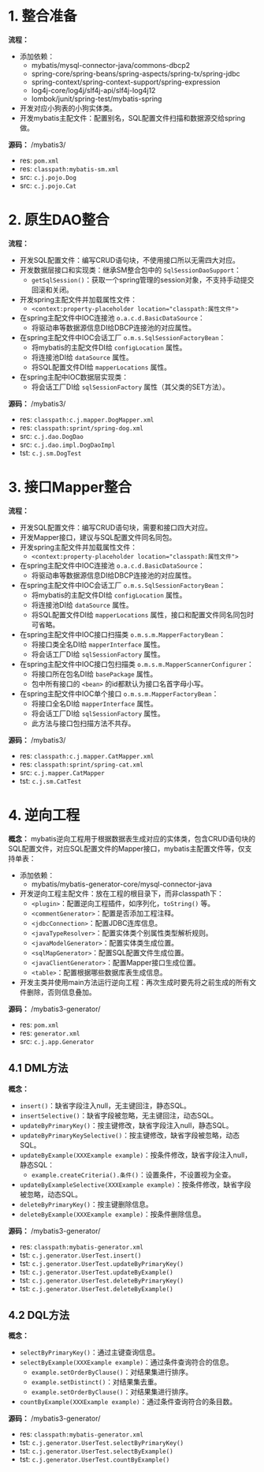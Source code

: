# 1. 整合准备

**流程：** 
- 添加依赖：
    - mybatis/mysql-connector-java/commons-dbcp2
    - spring-core/spring-beans/spring-aspects/spring-tx/spring-jdbc
    - spring-context/spring-context-support/spring-expression
    - log4j-core/log4j/slf4j-api/slf4j-log4j12
    - lombok/junit/spring-test/mybatis-spring
- 开发对应小狗表的小狗实体类。
- 开发mybatis主配文件：配置别名，SQL配置文件扫描和数据源交给spring做。

**源码：** /mybatis3/
- res: `pom.xml`
- res: `classpath:mybatis-sm.xml`
- src: `c.j.pojo.Dog`
- src: `c.j.pojo.Cat`

# 2. 原生DAO整合

**流程：**
- 开发SQL配置文件：编写CRUD语句块，不使用接口所以无需四大对应。
- 开发数据层接口和实现类：继承SM整合包中的 `SqlSessionDaoSupport`：
    - `getSqlSession()`：获取一个spring管理的session对象，不支持手动提交回滚和关闭。
- 开发spring主配文件并加载属性文件：
    - `<context:property-placeholder location="classpath:属性文件">`
- 在spring主配文件中IOC连接池 `o.a.c.d.BasicDataSource`：
    - 将驱动串等数据源信息DI给DBCP连接池的对应属性。
- 在spring主配文件中IOC会话工厂 `o.m.s.SqlSessionFactoryBean`：
    - 将mybatis的主配文件DI给 `configLocation` 属性。
    - 将连接池DI给 `dataSource` 属性。
    - 将SQL配置文件DI给 `mapperLocations` 属性。
- 在spring主配中IOC数据层实现类：
    - 将会话工厂DI给 `sqlSessionFactory` 属性（其父类的SET方法）。

**源码：** /mybatis3/
- res: `classpath:c.j.mapper.DogMapper.xml`
- res: `classpath:sprint/spring-dog.xml`
- src: `c.j.dao.DogDao`
- src: `c.j.dao.impl.DogDaoImpl`
- tst: `c.j.sm.DogTest`

# 3. 接口Mapper整合

**流程：**
- 开发SQL配置文件：编写CRUD语句块，需要和接口四大对应。
- 开发Mapper接口，建议与SQL配置文件同名同包。
- 开发spring主配文件并加载属性文件：
    - `<context:property-placeholder location="classpath:属性文件">`
- 在spring主配文件中IOC连接池 `o.a.c.d.BasicDataSource`：
    - 将驱动串等数据源信息DI给DBCP连接池的对应属性。
- 在spring主配文件中IOC会话工厂 `o.m.s.SqlSessionFactoryBean`：
    - 将mybatis的主配文件DI给 `configLocation` 属性。
    - 将连接池DI给 `dataSource` 属性。
    - 将SQL配置文件DI给 `mapperLocations` 属性，接口和配置文件同名同包时可省略。
- 在spring主配文件中IOC接口扫描类 `o.m.s.m.MapperFactoryBean`：
    - 将接口类全名DI给 `mapperInterface` 属性。
    - 将会话工厂DI给 `sqlSessionFactory` 属性。
- 在spring主配文件中IOC接口包扫描类 `o.m.s.m.MapperScannerConfigurer`：
    - 将接口所在包名DI给 `basePackage` 属性。
    - 包中所有接口的 `<bean>` 的id都默认为接口名首字母小写。
- 在spring主配文件中IOC单个接口 `o.m.s.m.MapperFactoryBean`：
    - 将接口全名DI给 `mapperInterface` 属性。
    - 将会话工厂DI给 `sqlSessionFactory` 属性。
    - 此方法与接口包扫描方法不共存。

**源码：** /mybatis3/
- res: `classpath:c.j.mapper.CatMapper.xml`
- res: `classpath:sprint/spring-cat.xml`
- src: `c.j.mapper.CatMapper`
- tst: `c.j.sm.CatTest`

# 4. 逆向工程

**概念：** mybatis逆向工程用于根据数据表生成对应的实体类，包含CRUD语句块的SQL配置文件，对应SQL配置文件的Mapper接口，mybatis主配置文件等，仅支持单表：
- 添加依赖：
    - mybatis/mybatis-generator-core/mysql-connector-java
- 开发逆向工程主配文件：放在工程的根目录下，而非classpath下：
    - `<plugin>`：配置逆向工程插件，如序列化，`toString()` 等。
    - `<commentGenerator>`：配置是否添加工程注释。
    - `<jdbcConnection>`：配置JDBC连库信息。
    - `<javaTypeResolver>`：配置实体类个别属性类型解析规则。
    - `<javaModelGenerator>`：配置实体类生成位置。
    - `<sqlMapGenerator>`：配置SQL配置文件生成位置。
    - `<javaClientGenerator>`：配置Mapper接口生成位置。
    - `<table>`：配置根据哪些数据库表生成信息。
- 开发主类并使用main方法运行逆向工程：再次生成时要先将之前生成的所有文件删除，否则信息叠加。

**源码：** /mybatis3-generator/
- res: `pom.xml`
- res: `generator.xml`
- src: `c.j.app.Generator`

## 4.1 DML方法

**概念：** 
- `insert()`：缺省字段注入null，无主键回注，静态SQL。
- `insertSelective()`：缺省字段被忽略，无主键回注，动态SQL。
- `updateByPrimaryKey()`：按主键修改，缺省字段注入null，静态SQL。
- `updateByPrimaryKeySelective()`：按主键修改，缺省字段被忽略，动态SQL。
- `updateByExample(XXXExample example)`：按条件修改，缺省字段注入null，静态SQL：
    - `example.createCriteria().条件()`：设置条件，不设置视为全查。
- `updateByExampleSelective(XXXExample example)`：按条件修改，缺省字段被忽略，动态SQL。
- `deleteByPrimaryKey()`：按主键删除信息。
- `deleteByExample(XXXExample example)`：按条件删除信息。

**源码：** /mybatis3-generator/
- res: `classpath:mybatis-generator.xml`
- tst: `c.j.generator.UserTest.insert()`
- tst: `c.j.generator.UserTest.updateByPrimaryKey()`
- tst: `c.j.generator.UserTest.updateByExample()`
- tst: `c.j.generator.UserTest.deleteByPrimaryKey()`
- tst: `c.j.generator.UserTest.deleteByExample()`

## 4.2 DQL方法

**概念：** 
- `selectByPrimaryKey()`：通过主键查询信息。
- `selectByExample(XXXExample example)`：通过条件查询符合的信息。
    - `example.setOrderByClause()`：对结果集进行排序。
    - `example.setDistinct()`：对结果集去重。
    - `example.setOrderByClause()`：对结果集进行排序。
- `countByExample(XXXExample example)`：通过条件查询符合的条目数。

**源码：** /mybatis3-generator/
- res: `classpath:mybatis-generator.xml`
- tst: `c.j.generator.UserTest.selectByPrimaryKey()`
- tst: `c.j.generator.UserTest.selectByExample()`
- tst: `c.j.generator.UserTest.countByExample()`
